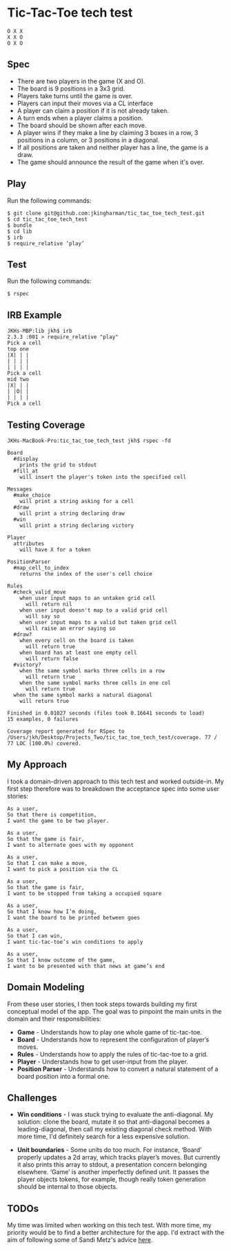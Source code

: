 # Tic-Tac-Toe tech test

```
O X X
X X O
O X O
```

## Spec ##
* There are two players in the game (X and O).
* The board is 9 positions in a 3x3 grid.
* Players take turns until the game is over.
* Players can input their moves via a CL interface
* A player can claim a position if it is not already taken.
* A turn ends when a player claims a position.
* The board should be shown after each move.
* A player wins if they make a line by claiming 3 boxes in a row, 3 positions in a column, or 3 positions in a diagonal.
* If all positions are taken and neither player has a line, the game is a draw.
* The game should announce the result of the game when it's over.


## Play ##

Run the following commands:

```
$ git clone git@github.com:jkingharman/tic_tac_toe_tech_test.git
$ cd tic_tac_toe_tech_test
$ bundle
$ cd lib
$ irb
$ require_relative ‘play’
```

## Test ##

Run the following commands:

```
$ rspec
```

## IRB Example ##

```
JKHs-MBP:lib jkh$ irb
2.3.3 :001 > require_relative "play"
Pick a cell
top one
|X| | |
| | | |
| | | |
Pick a cell
mid two
|X| | |
| |O| |
| | | |
Pick a cell
```

## Testing Coverage ##

```
JKHs-MacBook-Pro:tic_tac_toe_tech_test jkh$ rspec -fd

Board
  #display
    prints the grid to stdout
  #fill_at
    will insert the player's token into the specified cell

Messages
  #make_choice
    will print a string asking for a cell
  #draw
    will print a string declaring draw
  #win
    will print a string declaring victory

Player
  attributes
    will have X for a token

PositionParser
  #map_cell_to_index
    returns the index of the user's cell choice

Rules
  #check_valid_move
    when user input maps to an untaken grid cell
      will return nil
    when user input doesn't map to a valid grid cell
      will say so
    when user input maps to a valid but taken grid cell
      will raise an error saying so
  #draw?
    when every cell on the board is taken
      will return true
    when board has at least one empty cell
      will return false
  #victory?
    when the same symbol marks three cells in a row
      will return true
    when the same symbol marks three cells in one col
      will return true
  when the same symbol marks a natural diagonal
    will return true

Finished in 0.01027 seconds (files took 0.16641 seconds to load)
15 examples, 0 failures

Coverage report generated for RSpec to /Users/jkh/Desktop/Projects_Two/tic_tac_toe_tech_test/coverage. 77 / 77 LOC (100.0%) covered.
```

## My Approach ##

I took a domain-driven approach to this tech test and worked outside-in. My first step therefore was to breakdown the acceptance spec into some user stories:

```
As a user,
So that there is competition,
I want the game to be two player.

As a user,
So that the game is fair,
I want to alternate goes with my opponent

As a user,
So that I can make a move,
I want to pick a position via the CL

As a user,
So that the game is fair,
I want to be stopped from taking a occupied square

As a user,
So that I know how I’m doing,
I want the board to be printed between goes

As a user,
So that I can win,
I want tic-tac-toe’s win conditions to apply

As a user,
So that I know outcome of the game,
I want to be presented with that news at game’s end
```

## Domain Modeling ##

From these user stories, I then took steps towards building my first conceptual model of the app. The goal was to pinpoint the main units in the domain and their responsibilities:

* __Game__ - Understands how to play one whole game of tic-tac-toe.
* __Board__ - Understands how to represent the configuration of player’s moves.
* __Rules__ - Understands how to apply the rules of tic-tac-toe to a grid.
* __Player__ - Understands how to get user-input from the player.
* __Position Parser__ - Understands how to convert a natural statement of a board position into a formal one.

## Challenges ##

* __Win conditions__ - I was stuck trying to evaluate the anti-diagonal. My solution: clone the board, mutate it so that anti-diagonal becomes a leading-diagonal, then call my existing diagonal check method. With more time, I'd definitely search for a less expensive solution.

* __Unit boundaries__ - Some units do too much. For instance, ‘Board’ properly updates a 2d array, which tracks player’s moves. But currently it also prints this array to stdout, a presentation concern belonging elsewhere. ‘Game’ is another imperfectly defined unit. It passes the player objects tokens, for example, though really token generation should be internal to those objects.

## TODOs ##

My time was limited when working on this tech test. With more time, my priority would be to find a better architecture for the app. I'd extract with the aim of following some of Sandi Metz's advice [here](https://www.youtube.com/watch?v=8bZh5LMaSmE).

